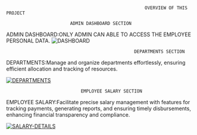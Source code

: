                                                         OVERVIEW OF THIS PROJECT

							ADMIN DASHBOARD SECTION
 ADMIN DASHBOARD:ONLY ADMIN CAN ABLE TO ACCESS THE EMPLOYEE PERSONAL DATA.
![DASHBOARD](https://github.com/Irshadp556/DATABASE-PROJECT/assets/151002600/e6e47ee7-3d21-4a61-9379-bc953807cc75)



	                                                DEPARTMENTS SECTION
 DEPARTMENTS:Manage and organize departments effortlessly, ensuring efficient allocation and tracking of resources.

 

[      ![DEPARTMENTS](https://github.com/Irshadp556/DATABASE-PROJECT/assets/151002600/6216c73f-ecc7-4aaf-ab15-ae912f4834c0)
](https://github.com/Irshadp556/DATABASE-PROJECT/issues/3#issue-2384522464)



						        EMPLOYEE SALARY SECTION
	      
 EMPLOYEE SALARY:Facilitate precise salary management with features for tracking payments, 
 generating reports, and ensuring timely disbursements, enhancing financial transparency and compliance.


[      ![SALARY-DETAILS](https://github.com/Irshadp556/DATABASE-PROJECT/assets/151002600/1a3c9af2-d74b-4222-bda9-d993ed06ec5c)
](https://github.com/Irshadp556/DATABASE-PROJECT/issues/2#issue-2384519441)

      

      						


      

